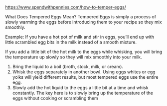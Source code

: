 https://www.spendwithpennies.com/how-to-temper-eggs/  

What Does Tempered Eggs Mean?
Tempered Eggs is simply a process of slowly warming the eggs before introducing them to your recipe so they mix smoothly.

Example: If you have a hot pot of milk and stir in eggs, you’ll end up with little scrambled egg bits in the milk instead of a smooth mixture.

If you add a little bit of the hot milk to the eggs while whisking, you will bring the temperature up slowly so they will mix smoothly into your milk.  

1) Bring the liquid to a boil (broth, stock, milk, or cream).
2) Whisk the eggs separately in another bowl. Using eggs whites or egg yolks will yield different results, but most tempered eggs use the entire egg.
3) Slowly add the hot liquid to the eggs a little bit at a time and whisk constantly. The key here is to slowly bring up the temperature of the eggs without cooking or scrambling them
